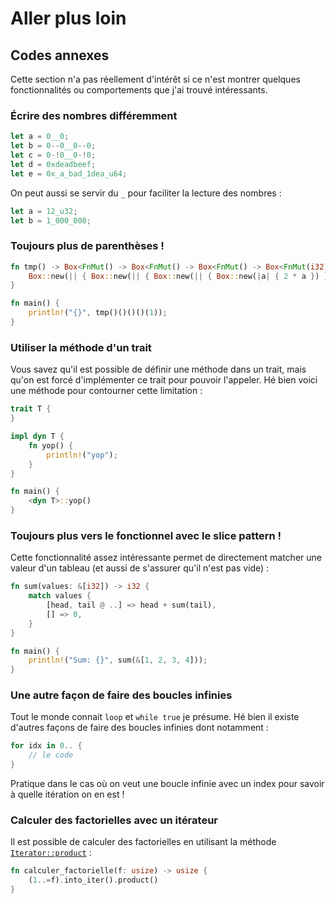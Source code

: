 # Aller plus loin

## Codes annexes

Cette section n'a pas réellement d'intérêt si ce n'est montrer quelques fonctionnalités ou comportements que j'ai trouvé intéressants.

### Écrire des nombres différemment

```Rust
let a = 0__0;
let b = 0--0__0--0;
let c = 0-!0__0-!0;
let d = 0xdeadbeef;
let e = 0x_a_bad_1dea_u64;
```

On peut aussi se servir du `_` pour faciliter la lecture des nombres :

```Rust
let a = 12_u32;
let b = 1_000_000;
```

### Toujours plus de parenthèses !

```Rust
fn tmp() -> Box<FnMut() -> Box<FnMut() -> Box<FnMut() -> Box<FnMut(i32) -> i32>>>> {
    Box::new(|| { Box::new(|| { Box::new(|| { Box::new(|a| { 2 * a }) }) }) })
}

fn main() {
    println!("{}", tmp()()()()(1));
}
```

### Utiliser la méthode d'un trait

Vous savez qu'il est possible de définir une méthode dans un trait, mais qu'on est forcé d'implémenter ce trait pour pouvoir l'appeler. Hé bien voici une méthode pour contourner cette limitation :

```Rust
trait T {
}

impl dyn T {
    fn yop() {
        println!("yop");
    }
}

fn main() {
    <dyn T>::yop()
}
```

### Toujours plus vers le fonctionnel avec le slice pattern !

Cette fonctionnalité assez intéressante permet de directement matcher une valeur d'un tableau (et aussi de s'assurer qu'il n'est pas vide) :

```rust
fn sum(values: &[i32]) -> i32 {
    match values {
        [head, tail @ ..] => head + sum(tail),
        [] => 0,
    }
}

fn main() {
    println!("Sum: {}", sum(&[1, 2, 3, 4]));
}
```

### Une autre façon de faire des boucles infinies

Tout le monde connait `loop` et `while true` je présume. Hé bien il existe d'autres façons de faire des boucles infinies dont notamment :

```rust
for idx in 0.. {
    // le code
}
```

Pratique dans le cas où on veut une boucle infinie avec un index pour savoir à quelle itération on en est !

### Calculer des factorielles avec un itérateur

Il est possible de calculer des factorielles en utilisant la méthode [`Iterator::product`](https://doc.rust-lang.org/std/iter/trait.Product.html#tymethod.product) :

```Rust
fn calculer_factorielle(f: usize) -> usize {
    (1..=f).into_iter().product()
}
```
